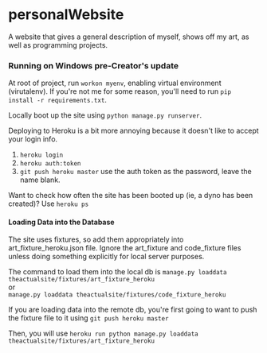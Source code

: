 # personalWebsite
A website that gives a general description of myself, shows off my art, as well as programming projects.

### Running on Windows pre-Creator's update

At root of project, run `workon myenv`, enabling virtual environment (virutalenv).
If you're not me for some reason, you'll need to run `pip install -r requirements.txt`.

Locally boot up the site using `python manage.py runserver`.

Deploying to Heroku is a bit more annoying because it doesn't like to accept your login info.
1. `heroku login`
2. `heroku auth:token`
3. `git push heroku master`
  use the auth token as the password, leave the name blank.


Want to check how often the site has been booted up (ie, a dyno has been created)?
Use `heroku ps`


#### Loading Data into the Database
The site uses fixtures, so add them appropriately into art_fixture_heroku.json file. Ignore the art_fixture and code_fixture files unless doing something explicitly for local server purposes.

The command to load them into the local db is
`manage.py loaddata theactualsite/fixtures/art_fixture_heroku`  
or  
`manage.py loaddata theactualsite/fixtures/code_fixture_heroku`

If you are loading data into the remote db, you're first going to want to push the fixture file to it using
`git push heroku master`

Then, you will use
`heroku run python manage.py loaddata theactualsite/fixtures/art_fixture_heroku`

